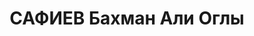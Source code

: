 ---
title: САФИЕВ Бахман Али Оглы
description: '1904 г.р., капитан, нач. штаба отдельного батальона связи Азерб. СД
  ЗакВО.

  ВКВС - 13.10.1937, ВМН. Расстрелян 13.10.1937, Баку'
---
